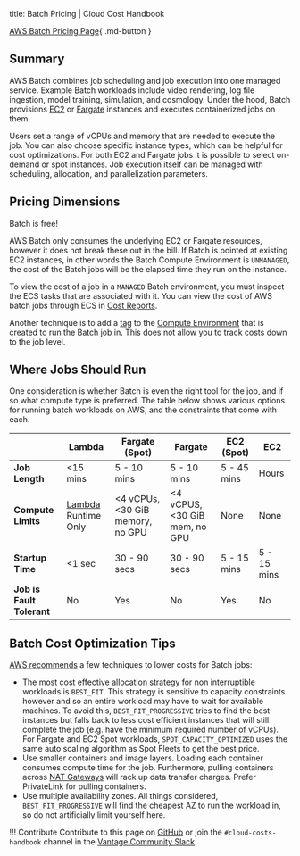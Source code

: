 title: Batch Pricing | Cloud Cost Handbook

[AWS Batch Pricing Page](https://aws.amazon.com/batch/pricing/){ .md-button }

## Summary

AWS Batch combines job scheduling and job execution into one managed service. Example Batch workloads include video rendering, log file ingestion, model training, simulation, and cosmology. Under the hood, Batch provisions [EC2](/aws/services/ec2-pricing/) or [Fargate](/aws/services/ecs-and-fargate-pricing/) instances and executes containerized jobs on them.

Users set a range of vCPUs and memory that are needed to execute the job. You can also choose specific instance types, which can be helpful for cost optimizations. For both EC2 and Fargate jobs it is possible to select on-demand or spot instances. Job execution itself can be managed with scheduling, allocation, and parallelization parameters.

## Pricing Dimensions

Batch is free!

AWS Batch only consumes the underlying EC2 or Fargate resources, however it does not break these out in the bill. If Batch is pointed at existing EC2 instances, in other words the Batch Compute Environment is `UNMANAGED`, the cost of the Batch jobs will be the elapsed time they run on the instance.

To view the cost of a job in a `MANAGED` Batch environment, you must inspect the ECS tasks that are associated with it. You can view the cost of AWS batch jobs through ECS in [Cost Reports](/tools/cost-reports/).

Another technique is to add a [tag](/aws/concepts/tags/) to the [Compute Environment](https://docs.aws.amazon.com/batch/latest/userguide/compute_environments.html) that is created to run the Batch job in. This does not allow you to track costs down to the job level.

## Where Jobs Should Run

One consideration is whether Batch is even the right tool for the job, and if so what compute type is preferred. The table below shows various options for running batch workloads on AWS, and the constraints that come with each.

|                           | Lambda                                               | Fargate (Spot)                   | Fargate                       | EC2 (Spot)  | EC2         |
| ------------------------- | ---------------------------------------------------- | -------------------------------- | ----------------------------- | ----------- | ----------- |
| **Job Length**            | <15 mins                                             | 5 - 10 mins                      | 5 - 10 mins                   | 5 - 45 mins | Hours       |
| **Compute Limits**        | [Lambda](/aws/services/lambda-pricing/) Runtime Only | <4 vCPUs, <30 GiB memory, no GPU | <4 vCPUS, <30 GiB mem, no GPU | None        | None        |
| **Startup Time**          | <1 sec                                               | 30 - 90 secs                     | 30 - 90 secs                  | 5 - 15 mins | 5 - 15 mins |
| **Job is Fault Tolerant** | No                                                   | Yes                              | No                            | Yes         | No          |

## Batch Cost Optimization Tips

[AWS recommends](https://aws.amazon.com/blogs/hpc/aws-batch-best-practices/) a few techniques to lower costs for Batch jobs:

- The most cost effective [allocation strategy](https://aws.amazon.com/blogs/compute/optimizing-for-cost-availability-and-throughput-by-selecting-your-aws-batch-allocation-strategy/) for non interruptible workloads is `BEST_FIT`. This strategy is sensitive to capacity constraints however and so an entire workload may have to wait for available machines. To avoid this, `BEST_FIT_PROGRESSIVE` tries to find the best instances but falls back to less cost efficient instances that will still complete the job (e.g. have the minimum required number of vCPUs). For Fargate and EC2 Spot workloads, `SPOT_CAPACITY_OPTIMIZED` uses the same auto scaling algorithm as Spot Fleets to get the best price.
- Use smaller containers and image layers. Loading each container consumes compute time for the job. Furthermore, pulling containers across [NAT Gateways](/aws/services/vpc-pricing/#nat-gateway) will rack up data transfer charges. Prefer PrivateLink for pulling containers.
- Use multiple availability zones. All things considered, `BEST_FIT_PROGRESSIVE` will find the cheapest AZ to run the workload in, so do not artificially limit yourself here.

!!! Contribute
    Contribute to this page on [GitHub](https://github.com/vantage-sh/handbook) or join the `#cloud-costs-handbook` channel in the [Vantage Community Slack](https://vantage.sh/slack).
